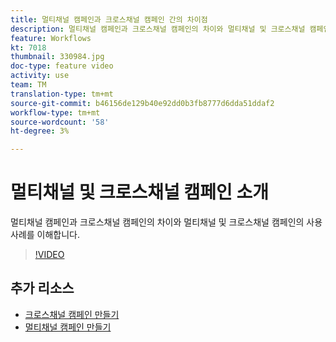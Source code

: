 ```yaml
---
title: 멀티채널 캠페인과 크로스채널 캠페인 간의 차이점
description: 멀티채널 캠페인과 크로스채널 캠페인의 차이와 멀티채널 및 크로스채널 캠페인의 사용 사례를 이해합니다.
feature: Workflows
kt: 7018
thumbnail: 330984.jpg
doc-type: feature video
activity: use
team: TM
translation-type: tm+mt
source-git-commit: b46156de129b40e92dd0b3fb8777d6dda51ddaf2
workflow-type: tm+mt
source-wordcount: '58'
ht-degree: 3%

---
```



# 멀티채널 및 크로스채널 캠페인 소개

멀티채널 캠페인과 크로스채널 캠페인의 차이와 멀티채널 및 크로스채널 캠페인의 사용 사례를 이해합니다.

>[!VIDEO](https://video.tv.adobe.com/v/330984?quality=12)

## 추가 리소스

* [크로스채널 캠페인 만들기](/help/orchestrating-campaigns/cross-channel-campaigns.mdhelp/orchestrating-campaigns/cross-channel-campaigns.md)
* [멀티채널 캠페인 만들기](help/orchestrating-campaigns/multi-channel-campaigns.md)

